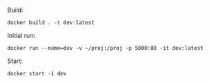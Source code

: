 Build: 
```
docker build . -t dev:latest
```
Initial run: 
```
docker run --name=dev -v ~/proj:/proj -p 5000:80 -it dev:latest
```
Start: 
```
docker start -i dev
```
